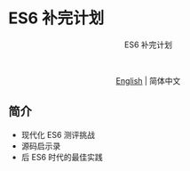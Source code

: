 # ES6 补完计划

<p align='center'>ES6 补完计划</p>

<br>

<p align='center'>
  <a href='./README.md'>English</a> | 简体中文
</p>

## 简介

- 现代化 ES6 测评挑战
- 源码启示录
- 后 ES6 时代的最佳实践
